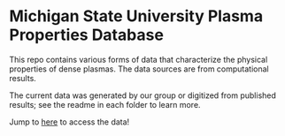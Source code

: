 # Michigan State University Plasma Properties Database

This repo contains various forms of data that characterize the physical properties of dense plasmas. The data sources are from computational results. 

The current data was generated by our group or digitized from published results; see the readme in each folder to learn more.

Jump to [here](database/) to access the data!
